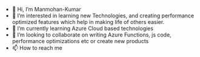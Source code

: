 - 👋 Hi, I’m Manmohan-Kumar
- 👀 I’m interested in learning new Technologies, and creating performance optimized features which help in making life of others easier.
- 🌱 I’m currently learning Azure Cloud based technologies
- 💞️ I’m looking to collaborate on writing Azure Functions, js code, performance optimizations etc or create new products
- 📫 How to reach me 

<!---
Manmohan-Kumar/Manmohan-Kumar is a ✨ special ✨ repository because its `README.md` (this file) appears on your GitHub profile.
You can click the Preview link to take a look at your changes.
--->

